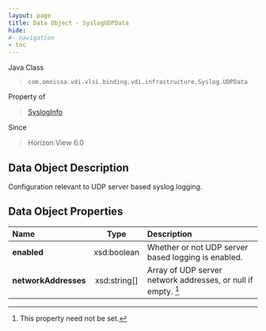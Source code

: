 ```yaml
---
layout: page
title: Data Object - SyslogUDPData
hide:
#- navigation
- toc
---
```






Java Class
> `com.omnissa.vdi.vlsi.binding.vdi.infrastructure.Syslog.UDPData`

Property of
> [SyslogInfo](vdi.infrastructure.Syslog.SyslogInfo.md#field_detail)

Since
> Horizon View 6.0


## Data Object Description

Configuration relevant to UDP server based syslog logging.

## Data Object Properties

 Name | Type | Description
:---|:---:|:---
**enabled**|  xsd:boolean|  Whether or not UDP server based logging is enabled.
**networkAddresses**|  xsd:string[]|  Array of UDP server network addresses, or null if empty. [^1]


 


[^1]: This property need not be set.